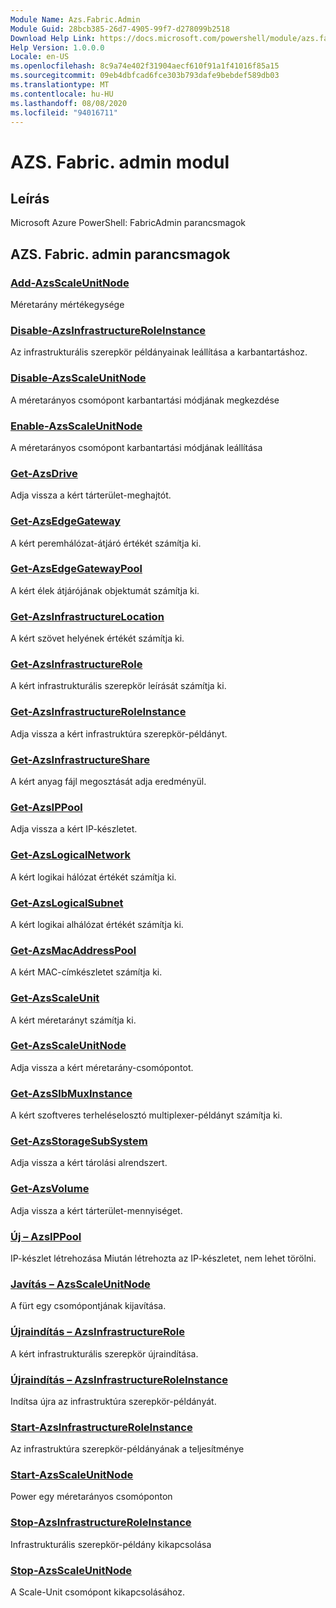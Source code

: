 ```yaml
---
Module Name: Azs.Fabric.Admin
Module Guid: 28bcb385-26d7-4905-99f7-d278099b2518
Download Help Link: https://docs.microsoft.com/powershell/module/azs.fabric.admin
Help Version: 1.0.0.0
Locale: en-US
ms.openlocfilehash: 8c9a74e402f31904aecf610f91a1f41016f85a15
ms.sourcegitcommit: 09eb4dbfcad6fce303b793dafe9bebdef589db03
ms.translationtype: MT
ms.contentlocale: hu-HU
ms.lasthandoff: 08/08/2020
ms.locfileid: "94016711"
---
```

# AZS. Fabric. admin modul
## Leírás
Microsoft Azure PowerShell: FabricAdmin parancsmagok

## AZS. Fabric. admin parancsmagok
### [Add-AzsScaleUnitNode](Add-AzsScaleUnitNode.md)
Méretarány mértékegysége

### [Disable-AzsInfrastructureRoleInstance](Disable-AzsInfrastructureRoleInstance.md)
Az infrastrukturális szerepkör példányainak leállítása a karbantartáshoz.

### [Disable-AzsScaleUnitNode](Disable-AzsScaleUnitNode.md)
A méretarányos csomópont karbantartási módjának megkezdése

### [Enable-AzsScaleUnitNode](Enable-AzsScaleUnitNode.md)
A méretarányos csomópont karbantartási módjának leállítása

### [Get-AzsDrive](Get-AzsDrive.md)
Adja vissza a kért tárterület-meghajtót.

### [Get-AzsEdgeGateway](Get-AzsEdgeGateway.md)
A kért peremhálózat-átjáró értékét számítja ki.

### [Get-AzsEdgeGatewayPool](Get-AzsEdgeGatewayPool.md)
A kért élek átjárójának objektumát számítja ki.

### [Get-AzsInfrastructureLocation](Get-AzsInfrastructureLocation.md)
A kért szövet helyének értékét számítja ki.

### [Get-AzsInfrastructureRole](Get-AzsInfrastructureRole.md)
A kért infrastrukturális szerepkör leírását számítja ki.

### [Get-AzsInfrastructureRoleInstance](Get-AzsInfrastructureRoleInstance.md)
Adja vissza a kért infrastruktúra szerepkör-példányt.

### [Get-AzsInfrastructureShare](Get-AzsInfrastructureShare.md)
A kért anyag fájl megosztását adja eredményül.

### [Get-AzsIPPool](Get-AzsIPPool.md)
Adja vissza a kért IP-készletet.

### [Get-AzsLogicalNetwork](Get-AzsLogicalNetwork.md)
A kért logikai hálózat értékét számítja ki.

### [Get-AzsLogicalSubnet](Get-AzsLogicalSubnet.md)
A kért logikai alhálózat értékét számítja ki.

### [Get-AzsMacAddressPool](Get-AzsMacAddressPool.md)
A kért MAC-címkészletet számítja ki.

### [Get-AzsScaleUnit](Get-AzsScaleUnit.md)
A kért méretarányt számítja ki.

### [Get-AzsScaleUnitNode](Get-AzsScaleUnitNode.md)
Adja vissza a kért méretarány-csomópontot.

### [Get-AzsSlbMuxInstance](Get-AzsSlbMuxInstance.md)
A kért szoftveres terheléselosztó multiplexer-példányt számítja ki.

### [Get-AzsStorageSubSystem](Get-AzsStorageSubSystem.md)
Adja vissza a kért tárolási alrendszert.

### [Get-AzsVolume](Get-AzsVolume.md)
Adja vissza a kért tárterület-mennyiséget.

### [Új – AzsIPPool](New-AzsIPPool.md)
IP-készlet létrehozása
Miután létrehozta az IP-készletet, nem lehet törölni.

### [Javítás – AzsScaleUnitNode](Repair-AzsScaleUnitNode.md)
A fürt egy csomópontjának kijavítása.

### [Újraindítás – AzsInfrastructureRole](Restart-AzsInfrastructureRole.md)
A kért infrastrukturális szerepkör újraindítása.

### [Újraindítás – AzsInfrastructureRoleInstance](Restart-AzsInfrastructureRoleInstance.md)
Indítsa újra az infrastruktúra szerepkör-példányát.

### [Start-AzsInfrastructureRoleInstance](Start-AzsInfrastructureRoleInstance.md)
Az infrastruktúra szerepkör-példányának a teljesítménye

### [Start-AzsScaleUnitNode](Start-AzsScaleUnitNode.md)
Power egy méretarányos csomóponton

### [Stop-AzsInfrastructureRoleInstance](Stop-AzsInfrastructureRoleInstance.md)
Infrastrukturális szerepkör-példány kikapcsolása

### [Stop-AzsScaleUnitNode](Stop-AzsScaleUnitNode.md)
A Scale-Unit csomópont kikapcsolásához.

